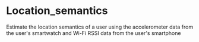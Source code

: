 # Location_semantics
Estimate the location semantics of a user using the accelerometer data from the user's smartwatch and Wi-Fi RSSI data from the user's smartphone
